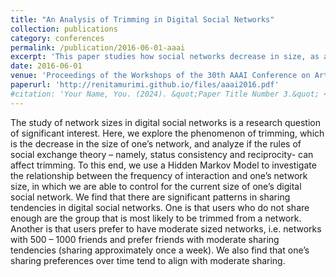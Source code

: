 ```yaml
---
title: "An Analysis of Trimming in Digital Social Networks"
collection: publications
category: conferences
permalink: /publication/2016-06-01-aaai
excerpt: 'This paper studies how social networks decrease in size, as a function of sharing preferences of the user and their contacts (friends) within the network.'
date: 2016-06-01
venue: 'Proceedings of the Workshops of the 30th AAAI Conference on Artificial Intelligence Incentives and Trust in Electronic Communities: Technical Report WS-16-09'
paperurl: 'http://renitamurimi.github.io/files/aaai2016.pdf'
#citation: 'Your Name, You. (2024). &quot;Paper Title Number 3.&quot; <i>GitHub Journal of Bugs</i>. 1(3).'
---
```


The study of network sizes in digital social networks is a research question of significant interest. Here, we explore the 
phenomenon of trimming, which is the decrease in the size of one’s network, and analyze if the rules of social exchange theory – namely, status consistency and reciprocity- can affect trimming. To this end, we use a Hidden Markov Model to investigate the relationship between the frequency of interaction and one’s network size, in which we are able to control for the current size of one’s digital social network. We find that there are significant patterns in sharing tendencies in digital social networks. One is that users who do not share enough are the group that is most likely to be trimmed from a network. Another is that users prefer to have moderate sized networks, i.e. networks with 500 – 1000 friends and prefer friends with moderate sharing tendencies (sharing approximately once a week). We also find that one’s sharing preferences over time tend to align with moderate sharing. 
